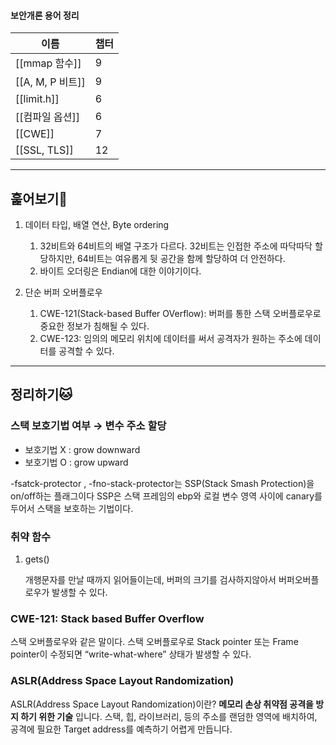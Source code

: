 #### 보안개론 용어 정리
|이름|챕터|
|---|---|
|[[mmap 함수]]|9|
|[[A, M, P 비트]]|9|
|[[limit.h]]|6|
|[[컴파일 옵션]]|6|
|[[CWE]]|7|
|[[SSL, TLS]]|12|
  
  
---
## 훑어보기🐶
1. 데이터 타입, 배열 연산, Byte ordering
    
    1. 32비트와 64비트의 배열 구조가 다르다. 32비트는 인접한 주소에 따닥따닥 할당하지만, 64비트는 여유롭게 뒷 공간을 함께 할당하여 더 안전하다.
    2. 바이트 오더링은 Endian에 대한 이야기이다.
    
      
    
2. 단순 버퍼 오버플로우
    
    1. CWE-121(Stack-based Buffer OVerflow): 버퍼를 통한 스택 오버플로우로 중요한 정보가 침해될 수 있다.
    2. CWE-123: 임의의 메모리 위치에 데이터를 써서 공격자가 원하는 주소에 데이터를 공격할 수 있다.
    
      
    
---
## 정리하기🐱
### 스택 보호기법 여부 → 변수 주소 할당
- 보호기법 X : grow downward
- 보호기법 O : grow upward
  
-fsatck-protector , -fno-stack-protector는 SSP(Stack Smash Protection)을 on/off하는 플래그이다
SSP은 스택 프레임의 ebp와 로컬 변수 영역 사이에 canary를 두어서 스택을 보호하는 기법이다.
  
### 취약 함수
1. gets()
    
    개행문자를 만날 때까지 읽어들이는데, 버퍼의 크기를 검사하지않아서 버퍼오버플로우가 발생할 수 있다.
    
      
    
### CWE-121: Stack based Buffer Overflow
스택 오버플로우와 같은 말이다.
스택 오버플로우로 Stack pointer 또는 Frame pointer이 수정되면 “write-what-where” 상태가 발생할 수 있다.
  
### ASLR(Address Space Layout Randomization)
ASLR(Address Space Layout Randomization)이란? **메모리 손상 취약점 공격을 방지 하기 위한 기술** 입니다. 스택, 힙, 라이브러리, 등의 주소를 랜덤한 영역에 배치하여, 공격에 필요한 Target address를 예측하기 어렵게 만듭니다.